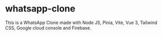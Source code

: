 # whatsapp-clone
 This is a WhatsApp Clone made with Node JS, Pinia, Vite, Vue 3, Tailwind CSS, Google cloud console and Firebase.
